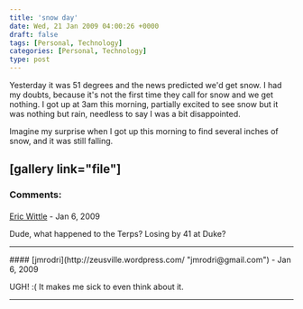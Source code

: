 ```yaml
---
title: 'snow day'
date: Wed, 21 Jan 2009 04:00:26 +0000
draft: false
tags: [Personal, Technology]
categories: [Personal, Technology]
type: post
---
```


Yesterday it was 51 degrees and the news predicted we'd get snow. I had my doubts, because it's not the first time they call for snow and we get nothing. I got up at 3am this morning, partially excited to see snow but it was nothing but rain, needless to say I was a bit disappointed.

Imagine my surprise when I got up this morning to find several inches of snow, and it was still falling.

\[gallery link="file"\]
---
### Comments:
#### 
[Eric Wittle]( "ericw@wittle.net") - <time datetime="2009-01-24 16:49:55">Jan 6, 2009</time>

Dude, what happened to the Terps? Losing by 41 at Duke?
<hr />
#### 
[jmrodri](http://zeusville.wordpress.com/ "jmrodri@gmail.com") - <time datetime="2009-01-24 22:31:58">Jan 6, 2009</time>

UGH! :( It makes me sick to even think about it.
<hr />
